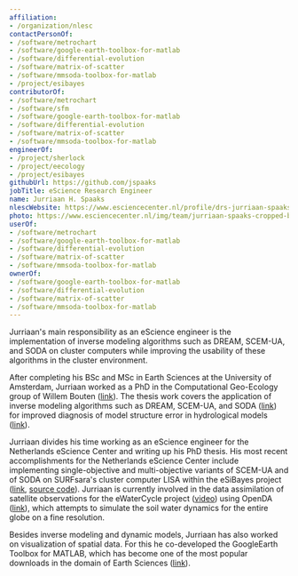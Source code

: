 ```yaml
---
affiliation:
- /organization/nlesc
contactPersonOf:
- /software/metrochart
- /software/google-earth-toolbox-for-matlab
- /software/differential-evolution
- /software/matrix-of-scatter
- /software/mmsoda-toolbox-for-matlab
- /project/esibayes
contributorOf:
- /software/metrochart
- /software/sfm
- /software/google-earth-toolbox-for-matlab
- /software/differential-evolution
- /software/matrix-of-scatter
- /software/mmsoda-toolbox-for-matlab
engineerOf:
- /project/sherlock
- /project/eecology
- /project/esibayes
githubUrl: https://github.com/jspaaks
jobTitle: eScience Research Engineer
name: Jurriaan H. Spaaks
nlescWebsite: https://www.esciencecenter.nl/profile/drs-jurriaan-spaaks
photo: https://www.esciencecenter.nl/img/team/jurriaan-spaaks-cropped-bw-new.jpg
userOf:
- /software/metrochart
- /software/google-earth-toolbox-for-matlab
- /software/differential-evolution
- /software/matrix-of-scatter
- /software/mmsoda-toolbox-for-matlab
ownerOf:
- /software/google-earth-toolbox-for-matlab
- /software/differential-evolution
- /software/matrix-of-scatter
- /software/mmsoda-toolbox-for-matlab
---
```

Jurriaan's main responsibility as an eScience engineer is the implementation of inverse modeling algorithms such as DREAM, SCEM-UA, and SODA on cluster computers while improving the usability of these algorithms in the cluster environment.

After completing his BSc and MSc in Earth Sciences at the University of Amsterdam, Jurriaan worked as a PhD in the Computational Geo-Ecology group of Willem Bouten ([link](http://ibed.uva.nl/research/research-groups/content/computational-geo-ecology/computational-geo-ecology.html)). The thesis work covers the application of inverse modeling algorithms such as DREAM, SCEM-UA, and SODA ([link](http://faculty.sites.uci.edu/jasper/publications/)) for improved diagnosis of model structure error in hydrological models ([link](http://www.hydrol-earth-syst-sci.net/17/3455/2013/hess-17-3455-2013.pdf)).

Jurriaan divides his time working as an eScience engineer for the Netherlands eScience Center and writing up his PhD thesis. His most recent accomplishments for the Netherlands eScience Center include implementing single-objective and multi-objective variants of SCEM-UA and of SODA on SURFsara's cluster computer LISA within the eSiBayes project ([link](https://www.esciencecenter.nl/project/esibayes), [source code](https://github.com/NLeSC/esibayes)). Jurriaan is currently involved in the data assimilation of satellite observations for the eWaterCycle project ([video](http://www.youtube.com/watch?v=fOZYCBY3yz4)) using OpenDA ([link](http://www.openda.org/)), which attempts to simulate the soil water dynamics for the entire globe on a fine resolution.

Besides inverse modeling and dynamic models, Jurriaan has also worked on visualization of spatial data. For this he co-developed the GoogleEarth Toolbox for MATLAB, which has become one of the most popular downloads in the domain of Earth Sciences ([link](http://www.mathworks.nl/matlabcentral/fileexchange/12954-google-earth-toolbox)).
